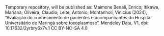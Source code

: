 Temporary repository, will be published as:
Maimone Benali, Enrico; Itikawa, Mariana; Oliveira, Claudio; Leite, Antonio; Montanholi, Vinicius (2024), “Avaliação do conhecimento de pacientes e acompanhantes do Hospital Universitário de Maringá sobre toxoplasmose”, Mendeley Data, V1, doi: 10.17632/2yrbry6x7v.1
CC BY-NC-SA 4.0
